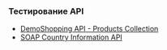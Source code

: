 ### Тестирование API
* [DemoShopping API - Products Collection](https://www.postman.com/nagornovajulija/workspace/my-workspace/collection/40973856-becc4b64-169d-4915-a8ce-7d6c87e85119?action=share&creator=40973856&active-environment=40973856-9b6bd3a4-43b4-4579-93eb-03fafa36eab3)
* [SOAP Country Information API](https://www.postman.com/nagornovajulija/workspace/my-workspace/collection/40973856-f63c2752-fcbc-4a46-bcc8-d694997c0f95?action=share&creator=40973856&active-environment=40973856-9b6bd3a4-43b4-4579-93eb-03fafa36eab3)
